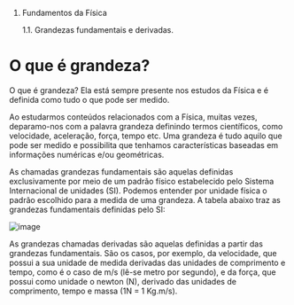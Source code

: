 1. Fundamentos da Física

   1.1. Grandezas fundamentais e derivadas.

# O que é grandeza?

O que é grandeza? Ela está sempre presente nos estudos da Física e é definida como tudo o que pode ser medido.

Ao estudarmos conteúdos relacionados com a Física, muitas vezes,
deparamo-nos com a palavra grandeza definindo termos científicos,
como velocidade, aceleração, força, tempo etc. Uma grandeza é 
tudo aquilo que pode ser medido e possibilita que tenhamos
características baseadas em informações numéricas e/ou geométricas.

As chamadas grandezas fundamentais são aquelas definidas
exclusivamente por meio de um padrão físico estabelecido pelo
Sistema Internacional de unidades (SI). Podemos entender por
unidade física o padrão escolhido para a medida de uma grandeza.
A tabela abaixo traz as grandezas fundamentais definidas pelo SI:

![image](https://github.com/user-attachments/assets/d767b73e-4693-4346-83fe-b486ab6294ce)

As grandezas chamadas derivadas são aquelas definidas a partir das grandezas fundamentais. São os casos,
por exemplo, da velocidade, que possui a sua unidade de medida derivadas das unidades de comprimento e
tempo, como é o caso de m/s (lê-se metro por segundo), e da força, que possui como unidade o newton (N),
derivado das unidades de comprimento, tempo e massa (1N = 1 Kg.m/s).
